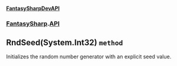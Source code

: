 #### [FantasySharpDevAPI](./FantasySharpDevAPI.md 'FantasySharpDevAPI')
### [FantasySharp](./FantasySharpDevAPI.md#FantasySharp 'FantasySharp').[API](./FantasySharp-API.md 'FantasySharp.API')
## RndSeed(System.Int32) `method`
Initializes the random number generator with an explicit seed value.
